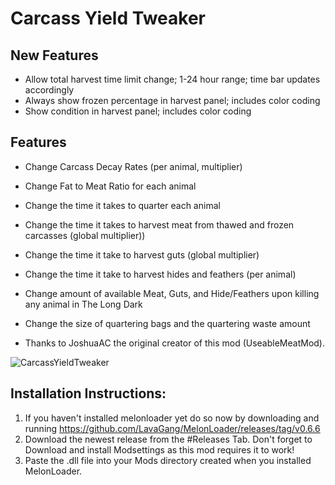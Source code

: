 # Carcass Yield Tweaker

## New Features
* Allow total harvest time limit change; 1-24 hour range; time bar updates accordingly
* Always show frozen percentage in harvest panel; includes color coding
* Show condition in harvest panel; includes color coding

## Features
* Change Carcass Decay Rates (per animal, multiplier)
* Change Fat to Meat Ratio for each animal
* Change the time it takes to quarter each animal 
* Change the time it takes to harvest meat from thawed and frozen carcasses (global multiplier))
* Change the time it take to harvest guts (global multiplier)
* Change the time it take to harvest hides and feathers (per animal) 
* Change amount of available Meat, Guts, and  Hide/Feathers upon killing any animal in The Long Dark
* Change the size of quartering bags and the quartering waste amount

* Thanks to JoshuaAC the original creator of this mod (UseableMeatMod).

![CarcassYieldTweaker](https://github.com/RomainDeschampsFR/CarcassYieldTweaker/assets/38351288/90e50b07-3987-4deb-8588-6055d3c39a2c)

## Installation Instructions:
1. If you haven't installed melonloader yet do so now by downloading and running https://github.com/LavaGang/MelonLoader/releases/tag/v0.6.6
2. Download the newest release from the #Releases Tab. Don't forget to Download and install Modsettings as this mod requires it to work!
3. Paste the .dll file into your Mods directory created when you installed MelonLoader.